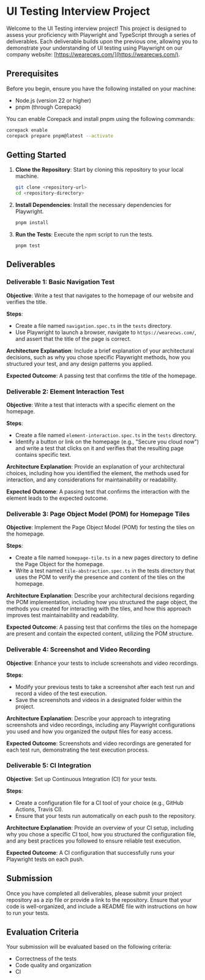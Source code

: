 # UI Testing Interview Project

Welcome to the UI Testing interview project! This project is designed to assess your proficiency with Playwright and TypeScript through a series of deliverables. Each deliverable builds upon the previous one, allowing you to demonstrate your understanding of UI testing using Playwright on our company website: [https://wearecws.com/](https://wearecws.com/).

## Prerequisites

Before you begin, ensure you have the following installed on your machine:

- Node.js (version 22 or higher)
- pnpm (through Corepack)

You can enable Corepack and install pnpm using the following commands:

```bash
corepack enable
corepack prepare pnpm@latest --activate
```

## Getting Started

1. **Clone the Repository**: Start by cloning this repository to your local machine.

   ```bash
   git clone <repository-url>
   cd <repository-directory>
   ```

2. **Install Dependencies**: Install the necessary dependencies for Playwright.

   ```bash
   pnpm install
   ```

3. **Run the Tests**: Execute the npm script to run the tests.

   ```
   pnpm test
   ```

## Deliverables

### Deliverable 1: Basic Navigation Test

**Objective**: Write a test that navigates to the homepage of our website and verifies the title.

**Steps**:
- Create a file named `navigation.spec.ts` in the `tests` directory.
- Use Playwright to launch a browser, navigate to `https://wearecws.com/`, and assert that the title of the page is correct.

**Architecture Explanation**: Include a brief explanation of your architectural decisions, such as why you chose specific Playwright methods, how you structured your test, and any design patterns you applied.

**Expected Outcome**: A passing test that confirms the title of the homepage.

### Deliverable 2: Element Interaction Test

**Objective**: Write a test that interacts with a specific element on the homepage.

**Steps**:
- Create a file named `element-interaction.spec.ts` in the `tests` directory.
- Identify a button or link on the homepage (e.g., "Secure you cloud now") and write a test that clicks on it and verifies that the resulting page contains specific text.

**Architecture Explanation**: Provide an explanation of your architectural choices, including how you identified the element, the methods used for interaction, and any considerations for maintainability or readability.

**Expected Outcome**: A passing test that confirms the interaction with the element leads to the expected outcome.

### Deliverable 3: Page Object Model (POM) for Homepage Tiles

**Objective**: Implement the Page Object Model (POM) for testing the tiles on the homepage.

**Steps**:
- Create a file named `homepage-tile.ts` in a new pages directory to define the Page Object for the homepage.
- Write a test named `tile-abstraction.spec.ts` in the tests directory that uses the POM to verify the presence and content of the tiles on the homepage.

**Architecture Explanation**: Describe your architectural decisions regarding the POM implementation, including how you structured the page object, the methods you created for interacting with the tiles, and how this approach improves test maintainability and readability.

**Expected Outcome**: A passing test that confirms the tiles on the homepage are present and contain the expected content, utilizing the POM structure.

### Deliverable 4: Screenshot and Video Recording

**Objective**: Enhance your tests to include screenshots and video recordings.

**Steps**:
- Modify your previous tests to take a screenshot after each test run and record a video of the test execution.
- Save the screenshots and videos in a designated folder within the project.

**Architecture Explanation**: Describe your approach to integrating screenshots and video recordings, including any Playwright configurations you used and how you organized the output files for easy access.

**Expected Outcome**: Screenshots and video recordings are generated for each test run, demonstrating the test execution process.

### Deliverable 5: CI Integration

**Objective**: Set up Continuous Integration (CI) for your tests.

**Steps**:
- Create a configuration file for a CI tool of your choice (e.g., GitHub Actions, Travis CI).
- Ensure that your tests run automatically on each push to the repository.

**Architecture Explanation**: Provide an overview of your CI setup, including why you chose a specific CI tool, how you structured the configuration file, and any best practices you followed to ensure reliable test execution.

**Expected Outcome**: A CI configuration that successfully runs your Playwright tests on each push.

## Submission

Once you have completed all deliverables, please submit your project repository as a zip file or provide a link to the repository. Ensure that your code is well-organized, and include a README file with instructions on how to run your tests.

## Evaluation Criteria

Your submission will be evaluated based on the following criteria:

- Correctness of the tests
- Code quality and organization
- CI